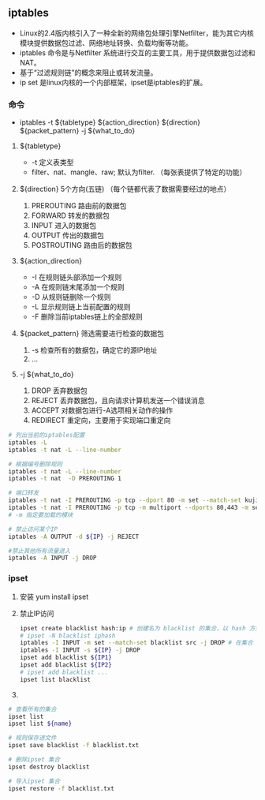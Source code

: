 
## iptables
- Linux的2.4版内核引入了一种全新的网络包处理引擎Netfilter，能为其它内核模块提供数据包过滤、网络地址转换、负载均衡等功能。
- iptables 命令是与Netfilter 系统进行交互的主要工具，用于提供数据包过滤和NAT。
- 基于“过滤规则链”的概念来阻止或转发流量。
- ip set 是linux内核的一个内部框架，ipset是iptables的扩展。

### 命令
- iptables -t ${tabletype} ${action_direction} ${direction}  ${packet_pattern} -j ${what_to_do}
1. ${tabletype}
     - -t 定义表类型 
     - filter、nat、mangle、raw; 默认为filter. （每张表提供了特定的功能）
2. ${direction} 5个方向(五链) （每个链都代表了数据需要经过的地点）
    1. PREROUTING 路由前的数据包
    2. FORWARD 转发的数据包
    2. INPUT 进入的数据包
    3. OUTPUT 传出的数据包
    4. POSTROUTING  路由后的数据包
    
3. ${action_direction} 
    - -I 在规则链头部添加一个规则
    - -A 在规则链末尾添加一个规则
    - -D 从规则链删除一个规则
    - -L 显示规则链上当前配置的规则
    - -F 删除当前iptables链上的全部规则
4. ${packet_pattern} 筛选需要进行检查的数据包
    1. -s 检查所有的数据包，确定它的源IP地址
    2. ...
5. -j ${what_to_do}
    1. DROP 丢弃数据包
    2. REJECT 丢弃数据包，且向请求计算机发送一个错误消息
    3. ACCEPT 对数据包进行-A选项相关动作的操作
    4. REDIRECT 重定向，主要用于实现端口重定向

```bash
# 列出当前的iptables配置
iptables -L
iptables -t nat -L --line-number

# 根据编号删除规则
iptables -t nat -L --line-number
iptables -t nat  -D PREROUTING 1

# 端口转发
iptables -t nat -I PREROUTING -p tcp --dport 80 -m set --match-set kujiutest dst -j REDIRECT  --to-port 1080
iptables -t nat -I PREROUTING -p tcp -m multiport --dports 80,443 -m set --match-set kujiutest dst -j REDIRECT  --to-port 1080
# -m 指定要加载的模块

# 禁止访问某个IP
iptables -A OUTPUT -d ${IP} -j REJECT

#禁止其他所有流量进入
iptables -A INPUT -j DROP
```

### ipset
1. 安装
yum install ipset

2. 禁止IP访问
    ```bash
    ipset create blacklist hash:ip # 创建名为 blacklist 的集合，以 hash 方式存储，存储内容是 IP 地址
    # ipset -N blacklist iphash
    iptables -I INPUT -m set --match-set blacklist src -j DROP # 在集合 blacklist 里的IP将被过滤掉
    iptables -I INPUT -s ${IP} -j DROP
    ipset add blacklist ${IP1}
    ipset add blacklist ${IP2}
    # ipset add blacklist ...
    ipset list blacklist
    ```

3. 
```bash
# 查看所有的集合
ipset list
ipset list ${name}

# 规则保存进文件
ipset save blacklist -f blacklist.txt

# 删除ipset 集合
ipset destroy blacklist

# 导入ipset 集合
ipset restore -f blacklist.txt
```